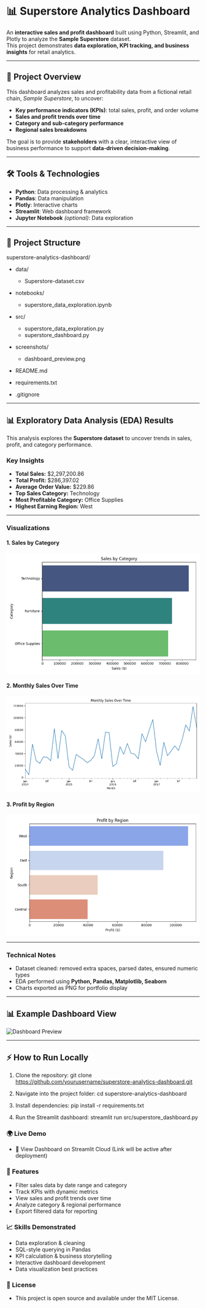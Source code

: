 # 📊 Superstore Analytics Dashboard

An **interactive sales and profit dashboard** built using Python, Streamlit, and Plotly to analyze the **Sample Superstore** dataset.  
This project demonstrates **data exploration, KPI tracking, and business insights** for retail analytics.

---

## 🚀 Project Overview
This dashboard analyzes sales and profitability data from a fictional retail chain, *Sample Superstore*, to uncover:
- **Key performance indicators (KPIs)**: total sales, profit, and order volume
- **Sales and profit trends over time**
- **Category and sub-category performance**
- **Regional sales breakdowns**

The goal is to provide **stakeholders** with a clear, interactive view of business performance to support **data‑driven decision‑making**.

---

## 🛠 Tools & Technologies
- **Python**: Data processing & analytics
- **Pandas**: Data manipulation
- **Plotly**: Interactive charts
- **Streamlit**: Web dashboard framework
- **Jupyter Notebook** *(optional)*: Data exploration

---

## 📂 Project Structure
superstore-analytics-dashboard/
- data/
    - Superstore-dataset.csv        

- notebooks/
    - superstore_data_exploration.ipynb  

- src/
    - superstore_data_exploration.py  
    - superstore_dashboard.py         

- screenshots/
    - dashboard_preview.png
- README.md                       
- requirements.txt                    
- .gitignore                          

---
## 📊 Exploratory Data Analysis (EDA) Results

This analysis explores the **Superstore dataset** to uncover trends in sales, profit, and category performance.

### **Key Insights**
- **Total Sales:** \$2,297,200.86  
- **Total Profit:** \$286,397.02  
- **Average Order Value:** \$229.86  
- **Top Sales Category:** Technology  
- **Most Profitable Category:** Office Supplies  
- **Highest Earning Region:** West

---

### **Visualizations**
#### **1. Sales by Category**
![Sales by Category](screenshots/sales_by_category.png)

#### **2. Monthly Sales Over Time**
![Monthly Sales](screenshots/monthly_sales.png)

#### **3. Profit by Region**
![Profit by Region](screenshots/profit_by_region.png)

---

### **Technical Notes**
- Dataset cleaned: removed extra spaces, parsed dates, ensured numeric types
- EDA performed using **Python, Pandas, Matplotlib, Seaborn**
- Charts exported as PNG for portfolio display

---

## 📊 Example Dashboard View
![Dashboard Preview](screenshots/dashboard_preview.png)

---

## ⚡ How to Run Locally
1. Clone the repository:
    git clone https://github.com/yourusername/superstore-analytics-dashboard.git

2. Navigate into the project folder:
   cd superstore-analytics-dashboard

3. Install dependencies:
   pip install -r requirements.txt

4. Run the Streamlit dashboard:
   streamlit run src/superstore_dashboard.py

### 🌍 Live Demo
- 🔗 View Dashboard on Streamlit Cloud (Link will be active after deployment)

### 📌 Features
- Filter sales data by date range and category
- Track KPIs with dynamic metrics
- View sales and profit trends over time
- Analyze category & regional performance
- Export filtered data for reporting

### 📈 Skills Demonstrated
- Data exploration & cleaning
- SQL-style querying in Pandas
- KPI calculation & business storytelling
- Interactive dashboard development
- Data visualization best practices

### 📜 License
- This project is open source and available under the MIT License.
